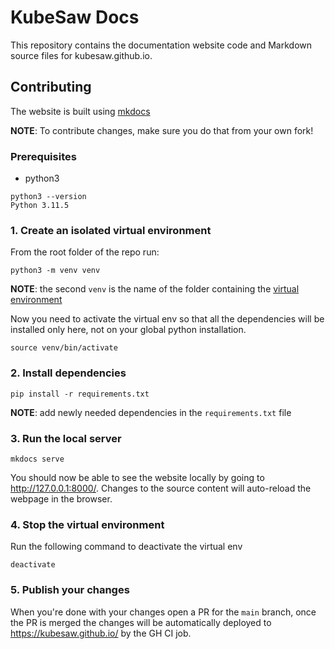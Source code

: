 # KubeSaw Docs

This repository contains the documentation website code and Markdown source files for kubesaw.github.io.

## Contributing

The website is built using [mkdocs](https://www.mkdocs.org/getting-started/#getting-started-with-mkdocs)

**NOTE**: To contribute changes, make sure you do that from your own fork!

### Prerequisites

- python3
```shell
python3 --version
Python 3.11.5
```

### 1.  Create an isolated virtual environment
From the root folder of the repo run: 
```shell
python3 -m venv venv
``` 
**NOTE**: the second `venv` is the name of the folder containing the [virtual environment](https://docs.python.org/3/library/venv.html)

Now you need to activate the virtual env so that all the dependencies will be installed only here, not on your global python installation.

```shell
source venv/bin/activate
```

### 2. Install dependencies

```shell
pip install -r requirements.txt 
```

**NOTE**: add newly needed dependencies in the `requirements.txt` file

### 3. Run the local server

```shell
mkdocs serve
```
You should now be able to see the website locally by going to http://127.0.0.1:8000/.
Changes to the source content will auto-reload the webpage in the browser.

### 4. Stop the virtual environment

Run the following command to deactivate the virtual env
```shell
deactivate
```

### 5. Publish your changes

When you're done with your changes open a PR for the `main` branch, once the PR is merged the changes will be automatically deployed to https://kubesaw.github.io/ by the GH CI job.



